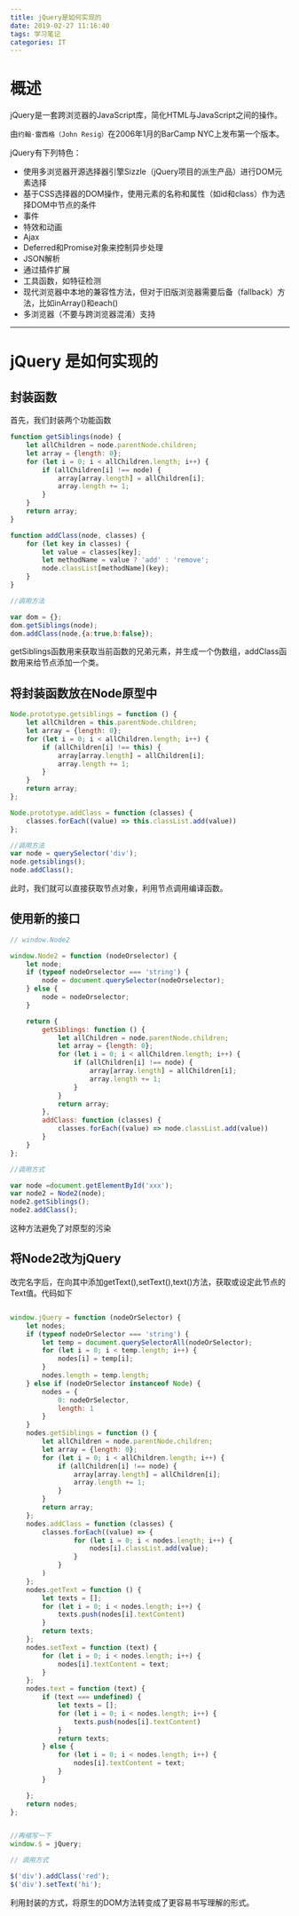 ```yaml
---
title: jQuery是如何实现的
date: 2019-02-27 11:16:40
tags: 学习笔记
categories: IT
---
```

# 概述
jQuery是一套跨浏览器的JavaScript库，简化HTML与JavaScript之间的操作。

由`约翰·雷西格（John Resig）`在2006年1月的BarCamp NYC上发布第一个版本。
<!-- more -->
jQuery有下列特色：

* 使用多浏览器开源选择器引擎Sizzle（jQuery项目的派生产品）进行DOM元素选择
* 基于CSS选择器的DOM操作，使用元素的名称和属性（如id和class）作为选择DOM中节点的条件
* 事件
* 特效和动画
* Ajax
* Deferred和Promise对象来控制异步处理
* JSON解析
* 通过插件扩展
* 工具函数，如特征检测
* 现代浏览器中本地的兼容性方法，但对于旧版浏览器需要后备（fallback）方法，比如inArray()和each()
* 多浏览器（不要与跨浏览器混淆）支持
---
# jQuery 是如何实现的
## 封装函数

首先，我们封装两个功能函数
```javascript
function getSiblings(node) {
    let allChildren = node.parentNode.children;
    let array = {length: 0};
    for (let i = 0; i < allChildren.length; i++) {
        if (allChildren[i] !== node) {
            array[array.length] = allChildren[i];
            array.length += 1;
        }
    }
    return array;
}

function addClass(node, classes) {
    for (let key in classes) {
        let value = classes[key];
        let methodName = value ? 'add' : 'remove';
        node.classList[methodName](key);
    }
}

//调用方法

var dom = {};
dom.getSiblings(node);
dom.addClass(node,{a:true,b:false});
```

getSiblings函数用来获取当前函数的兄弟元素，并生成一个伪数组，addClass函数用来给节点添加一个类。

## 将封装函数放在Node原型中

```javascript
Node.prototype.getsiblings = function () {
    let allChildren = this.parentNode.children;
    let array = {length: 0};
    for (let i = 0; i < allChildren.length; i++) {
        if (allChildren[i] !== this) {
            array[array.length] = allChildren[i];
            array.length += 1;
        }
    }
    return array;
};

Node.prototype.addClass = function (classes) {
    classes.forEach((value) => this.classList.add(value))
};

//调用方法
var node = querySelector('div');
node.getsiblings();
node.addClass();

```
此时，我们就可以直接获取节点对象，利用节点调用编译函数。

## 使用新的接口
```javascript
// window.Node2

window.Node2 = function (nodeOrselector) {
    let node;
    if (typeof nodeOrselector === 'string') {
        node = document.querySelector(nodeOrselector);
    } else {
        node = nodeOrselector;
    }

    return {
        getSiblings: function () {
            let allChildren = node.parentNode.children;
            let array = {length: 0};
            for (let i = 0; i < allChildren.length; i++) {
                if (allChildren[i] !== node) {
                    array[array.length] = allChildren[i];
                    array.length += 1;
                }
            }
            return array;
        },
        addClass: function (classes) {
            classes.forEach((value) => node.classList.add(value))
        }
    }
};

//调用方式

var node =document.getElementById('xxx');
var node2 = Node2(node);
node2.getSiblings();
node2.addClass();

```

这种方法避免了对原型的污染

## 将Node2改为jQuery

改完名字后，在向其中添加getText(),setText(),text()方法，获取或设定此节点的Text值。代码如下
```javascript

window.jQuery = function (nodeOrSelector) {
    let nodes;
    if (typeof nodeOrSelector === 'string') {
        let temp = document.querySelectorAll(nodeOrSelector);
        for (let i = 0; i < temp.length; i++) {
            nodes[i] = temp[i];
        }
        nodes.length = temp.length;
    } else if (nodeOrSelector instanceof Node) {
        nodes = {
            0: nodeOrSelector,
            length: 1
        }
    }
    nodes.getSiblings = function () {
        let allChildren = node.parentNode.children;
        let array = {length: 0};
        for (let i = 0; i < allChildren.length; i++) {
            if (allChildren[i] !== node) {
                array[array.length] = allChildren[i];
                array.length += 1;
            }
        }
        return array;
    };
    nodes.addClass = function (classes) {
        classes.forEach((value) => {
                for (let i = 0; i < nodes.length; i++) {
                    nodes[i].classList.add(value);
                }
            }
        )
    };
    nodes.getText = function () {
        let texts = [];
        for (let i = 0; i < nodes.length; i++) {
            texts.push(nodes[i].textContent)
        }
        return texts;
    };
    nodes.setText = function (text) {
        for (let i = 0; i < nodes.length; i++) {
            nodes[i].textContent = text;
        }
    };
    nodes.text = function (text) {
        if (text === undefined) {
            let texts = [];
            for (let i = 0; i < nodes.length; i++) {
                texts.push(nodes[i].textContent)
            }
            return texts;
        } else {
            for (let i = 0; i < nodes.length; i++) {
                nodes[i].textContent = text;
            }
        }

    };
    return nodes;
};


//再缩写一下
window.$ = jQuery;

// 调用方式

$('div').addClass('red');
$('div').setText('hi');
```
利用封装的方式，将原生的DOM方法转变成了更容易书写理解的形式。
